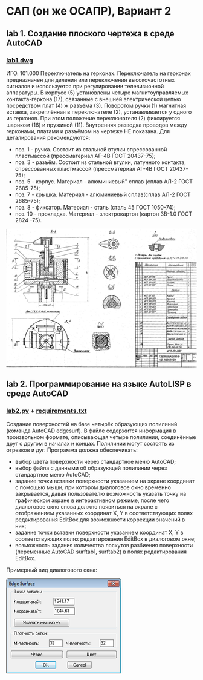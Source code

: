 # САП (он же ОСАПР), Вариант 2

## lab 1. Создание плоского чертежа в среде AutoCAD

### [lab1.dwg](lab1.dwg)

ИГО. 101.000 Переключатель на герконах.
Переключатель на герконах предназначен для деления или переключения высокочастотных сигналов и используется при регулировании телевизионной аппаратуры. В корпусе (5) установлены четыре магнитоуправляемых контакта-геркона (17), связанные с внешней электрической цепью посредством плат (4) ж разъёма (3). Поворотом ручки (1) магнитная вставка, закреплённая в переключателе (2), устанавливается у одного из герконов. При этом положение переключателя (2) фиксируется шариком (16) и пружиной (11). Внутренняя разводка проводов между герконами, платами и разъёмом на чертеже НЕ показана.
Для деталирования рекомендуются:
- поз. 1 - ручка. Состоит из стальной втулки спрессованной пластмассой (прессматериал АГ-4В ГОСТ 20437-75);
- поз. 3 - разъём. Состоит из стальной втулки, латунного контакта, спрессованных пластмассой (прессматериал АГ-4В ГОСТ 20437-75);
- поз. 5 - корпус. Материал - алюминиевый" сплав (сплав АЛ-2 ГОСТ 2685-75);
- поз. 7 - крышка. Материал - алюминиевый сплав(сплав АЛ-2 ГОСТ 2685-75);
- поз. 8 - фиксатор. Материал - сталь (сталь 45 ГОСТ 1050-74);
- поз. 10 - прокладка. Материал - злектрокартон (картон ЗВ-1.0 ГОСТ 2824 -75).

![lab1.jpeg](static/lab1.jpeg)

## lab 2. Программирование на языке AutoLISP в среде AutoCAD

### [lab2.py](lab2.py) + [requirements.txt](requirements.txt)

Создание поверхностей на базе четырёх образующих полилиний (команда AutoCAD edgesurf). В файле содержится информация в произвольном формате, описывающая четыре полилинии, соединённые друг с другом в началах и концах. Полилинии могут состоять из отрезков и дуг. Программа должна обеспечивать:

- выбор цвета поверхности через стандартное меню AutoCAD;
- выбор файла с данными об образующей полилинии через стандартное меню AutoCAD;
- задание точки вставки поверхности указанием на экране координат с помощью мыши, при котором диалоговое окно временно закрывается, давая пользователю возможность указать точку на графическом экране в интерактивном режиме, после чего диалоговое окно снова должно появиться на экране с отображением указанных координат X, Y в соответствующих полях редактирования EditBox для возможности коррекции значений в них;
- задание точки вставки поверхности указанием координат X, Y в соответствующих полях редактирования EditBox в диалоговом окне;
- возможность задания количества лоскутов разбиения поверхности (переменные AutoCAD surftab1, surftab2) в полях редактирования EditBox.

Примерный вид диалогового окна:

![lab2_dialog.png](static/lab2_dialog.png)

